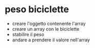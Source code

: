 # peso biciclette
- creare l'oggetto contenente l'array
- creare un array con le biciclette
- stabilire il peso
- andare a prendere il valore nell'array